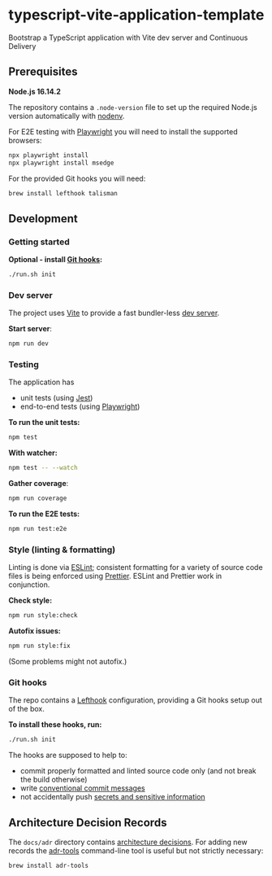 # typescript-vite-application-template

Bootstrap a TypeScript application with Vite dev server and Continuous Delivery

## Prerequisites

**Node.js 16.14.2**

The repository contains a `.node-version` file to set up the required Node.js version automatically with [nodenv](https://github.com/nodenv/nodenv).

For E2E testing with [Playwright](https://playwright.dev/docs/intro) you will need to install the supported browsers:

```bash
npx playwright install
npx playwright install msedge
```

For the provided Git hooks you will need:

```bash
brew install lefthook talisman
```

## Development

### Getting started

**Optional - install [Git hooks](#git-hooks):**

```bash
./run.sh init
```

### Dev server

The project uses [Vite](https://vitejs.dev/guide/) to provide a fast bundler-less [dev server](http://localhost:3000/mitra-frontend/).

**Start server**:

```bash
npm run dev
```

### Testing

The application has

- unit tests (using [Jest](https://jestjs.io/docs/getting-started))
- end-to-end tests (using [Playwright](https://playwright.dev/docs/intro))

**To run the unit tests:**

```bash
npm test
```

**With watcher:**

```bash
npm test -- --watch
```

**Gather coverage**:

```bash
npm run coverage
```

**To run the E2E tests:**

```bash
npm run test:e2e
```

### Style (linting & formatting)

Linting is done via [ESLint](https://eslint.org/docs/user-guide/getting-started); consistent formatting for a variety of source code files is being enforced using [Prettier](https://prettier.io/docs/en/index.html). ESLint and Prettier work in conjunction.

**Check style:**

```bash
npm run style:check
```

**Autofix issues:**

```bash
npm run style:fix
```

(Some problems might not autofix.)

### Git hooks

The repo contains a [Lefthook](https://github.com/evilmartians/lefthook/blob/master/docs/full_guide.md) configuration, providing a Git hooks setup out of the box.

**To install these hooks, run:**

```bash
./run.sh init
```

The hooks are supposed to help to:

- commit properly formatted and linted source code only (and not break the build otherwise)
- write [conventional commit messages](https://chris.beams.io/posts/git-commit/)
- not accidentally push [secrets and sensitive information](https://thoughtworks.github.io/talisman/)

## Architecture Decision Records

The `docs/adr` directory contains [architecture decisions](https://cognitect.com/blog/2011/11/15/documenting-architecture-decisions).
For adding new records the [adr-tools](https://github.com/npryce/adr-tools) command-line tool is useful but not strictly necessary:

```bash
brew install adr-tools
```
